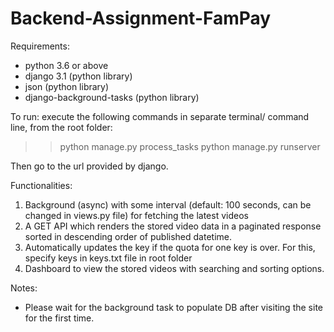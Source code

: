 # Backend-Assignment-FamPay

Requirements:

- python 3.6 or above
- django 3.1 (python library)
- json (python library)
- django-background-tasks (python library)

To run:
execute the following commands in separate terminal/ command line, from the root folder:
>> python manage.py process_tasks
>> python manage.py runserver

Then go to the url provided by django.

Functionalities:
1. Background (async) with some interval (default: 100 seconds, can be changed in views.py file) for fetching the latest videos
2. A GET API which renders the stored video data in a paginated response sorted in descending order of published datetime.
3. Automatically updates the key if the quota for one key is over. For this, specify keys in keys.txt file in root folder
4. Dashboard to view the stored videos with searching and sorting options.

Notes:
- Please wait for the background task to populate DB after visiting the site for the first time.
